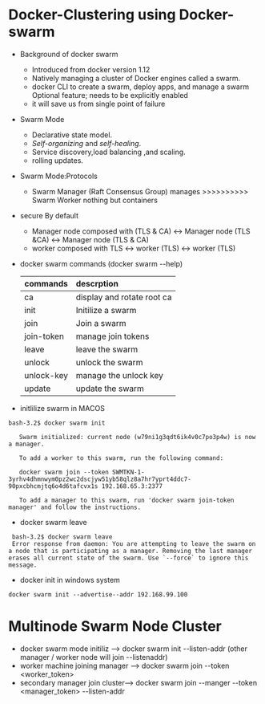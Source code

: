 
Docker-Clustering using Docker-swarm
====================================

- Background of docker swarm
  - Introduced from docker version 1.12
  - Natively managing a cluster of Docker engines called a swarm.
  - docker CLI to create a swarm, deploy apps, and manage a swarm 
    Optional feature; needs to be explicitly enabled
  - it will save us from single point of failure
  
  
 - Swarm Mode
   - Declarative state model.
   - _Self-organizing_ and *self-healing*.
   - Service discovery,load balancing ,and scaling.
   - rolling updates.
   
 - Swarm Mode:Protocols
   - Swarm Manager (Raft Consensus Group) manages  >>>>>>>>>> Swarm Worker nothing but containers
     
 - secure By default
   - Manager node composed with (TLS & CA) <-> Manager node (TLS &CA) <-> Manager node (TLS & CA)
   - worker composed with TLS <-> worker (TLS) <-> worker (TLS)
   
 - docker swarm commands (docker swarm --help)
   
      | commands | descrption
      | ---------|:-----------
      | ca       | display and rotate root ca
      | init     | Initilize a swarm
      | join     | Join a swarm 
      | join-token| manage join tokens
      | leave    | leave the swarm
      | unlock   | unlock the swarm
      | unlock-key | manage the unlock key
      | update   | update the swarm
      
 - initlilize swarm in MACOS 
 
 ```
 bash-3.2$ docker swarm init
 
    Swarm initialized: current node (w79ni1g3qdt6ik4v0c7po3p4w) is now a manager.

    To add a worker to this swarm, run the following command:

    docker swarm join --token SWMTKN-1-3yrhv4dhmnwym0pz2wc2dscjyw51yb58qlz8a7hr7yprt4ddc7-90pxcbhcmjtq6o4d6tafcvx1s 192.168.65.3:2377

    To add a manager to this swarm, run 'docker swarm join-token manager' and follow the instructions.
 ```
 
 - docker swarm leave
 
 ```
  bash-3.2$ docker swarm leave
  Error response from daemon: You are attempting to leave the swarm on a node that is participating as a manager. Removing the last manager erases all current state of the swarm. Use `--force` to ignore this message.
 ```
 
 - docker init in windows system
 
 ```
 docker swarm init --advertise--addr 192.168.99.100
 ```
 
 
Multinode Swarm Node Cluster
============================

- docker swarm mode initiliz --> docker swarm init --listen-addr <ip>  (other manager / worker node will join --listenaddr)
- worker machine joining manager --> docker swarm join --token <worker_token> <manager> 
- secondary manager join cluster--> docker swarm join --manger --token <manager_token> --listen-addr <master2> <master1>
  
    
